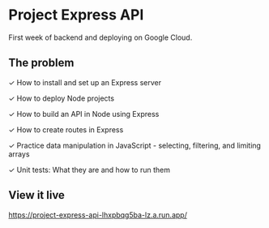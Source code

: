 # Project Express API

First week of backend and deploying on Google Cloud.

## The problem

✓ How to install and set up an Express server

✓ How to deploy Node projects

✓ How to build an API in Node using Express

✓ How to create routes in Express

✓ Practice data manipulation in JavaScript - selecting, filtering, and limiting arrays

✓ Unit tests: What they are and how to run them

## View it live

https://project-express-api-lhxpbqg5ba-lz.a.run.app/
